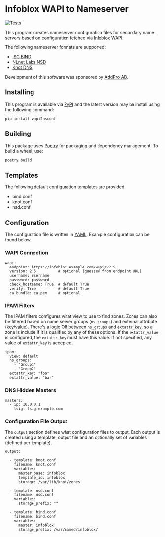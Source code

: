 # Infoblox WAPI to Nameserver

![Tests](https://github.com/kirei/wapi2nsconf/workflows/Tests/badge.svg)

This program creates nameserver configuration files for secondary name servers
based on configuration fetched via [Infoblox](https://www.infoblox.com/) WAPI.

The following nameserver formats are supported:

- [ISC BIND](https://www.isc.org/bind/)
- [NLnet Labs NSD](https://www.nlnetlabs.nl/projects/nsd/)
- [Knot DNS](https://www.knot-dns.cz/)


Development of this software was sponsored by [AddPro AB](https://addpro.se/).


## Installing

This program is available via [PyPI](https://pypi.org/) and the latest version may be install using the following command:

    pip install wapi2nsconf


## Building

This package uses [Poetry](https://python-poetry.org/) for packaging and dependency management. To build a wheel, use:

    poetry build


## Templates

The following default configuration templates are provided:

- bind.conf
- knot.conf
- nsd.conf

## Configuration

The configuration file is written in [YAML](https://yaml.org/). Example configuration can be found below.

### WAPI Connection

    wapi:
      endpoint: https://infoblox.example.com/wapi/v2.5
      version: 2.5          # optional (guessed from endpoint URL)
      username: username
      password: password
      check_hostname: True  # default True
      verify: True          # default True
      ca_bundle: ca.pem     # optional

### IPAM Filters

The IPAM filters configures what view to use to find zones. Zones can also be filtered based on name server groups (`ns_groups`) and external attribute (key/value). There's a logic OR between `ns_groups` and `extattr_key`, so a zone is include if it is qualified by any of these options. If the `extattr_value` is configured, the `extattr_key` must have this value. If not specified, any value of `extattr_key` is accepted.

    ipam:
      view: default
      ns_groups:
        - "Group1"
        - "Group2"
      extattr_key: "foo"
      extattr_value: "bar"

### DNS Hidden Masters

    masters:
      - ip: 10.0.0.1
        tsig: tsig.example.com

### Configuration File Output

The `output` section defines what configuration files to output. Each output is created using a template, output file and an optionally set of variables (defined per template).

    output:

      - template: knot.conf
        filename: knot.conf
        variables:
          master_base: infoblox
          template_id: infoblox
          storage: /var/lib/knot/zones

      - template: nsd.conf
        filename: nsd.conf
        variables:
          storage_prefix: ""

      - template: bind.conf
        filename: bind.conf
        variables:
          master: infoblox
          storage_prefix: /var/named/infoblox/
